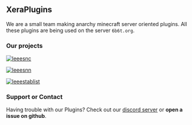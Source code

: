 ## XeraPlugins

We are a small team making anarchy minecraft server oriented plugins. All these plugins are being used on the server `6b6t.org`.

### Our projects

[![leeesnc](https://github-readme-stats.vercel.app/api/pin/?username=xeraplugins&repo=leeesnc)](https://github.com/XeraPlugins/LeeesNC)
                         
[![leeesnn](https://github-readme-stats.vercel.app/api/pin/?username=xeraplugins&repo=leeesnn)](https://github.com/XeraPlugins/LeeesNN)

[![leeestablist](https://github-readme-stats.vercel.app/api/pin/?username=xeraplugins&repo=leeestablist)](https://github.com/XeraPlugins/LeeesTablist)

### Support or Contact

Having trouble with our Plugins? Check out our [discord server](https://discord.gg/WWm35Tc) or **open a issue on github**.
